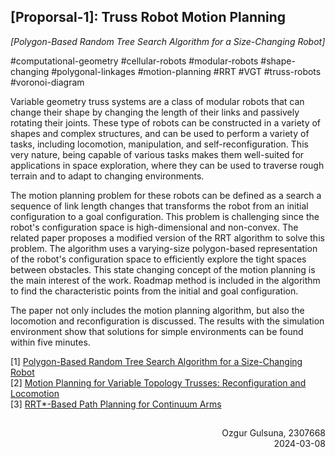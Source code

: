 ## \[Proporsal-1\]: Truss Robot Motion Planning ##
_\[Polygon-Based Random Tree Search Algorithm for a Size-Changing Robot\]_

#computational-geometry #cellular-robots #modular-robots #shape-changing #polygonal-linkages #motion-planning #RRT #VGT #truss-robots #voronoi-diagram

  Variable geometry truss systems are a class of modular robots that can change their shape by changing the length of their links and passively rotating their joints. These type of robots can be constructed in a variety of shapes and complex structures, and can be used to perform a variety of tasks, including locomotion, manipulation, and self-reconfiguration. This very nature, being capable of various tasks makes them well-suited for applications in space exploration, where they can be used to traverse rough terrain and to adapt to changing environments.

  The motion planning problem for these robots can be defined as a search a sequence of link length changes that transforms the robot from an initial configuration to a goal configuration. This problem is challenging since the robot's configuration space is high-dimensional and non-convex. The related paper proposes a modified version of the RRT algorithm to solve this problem. The algorithm uses a varying-size polygon-based representation of the robot's configuration space to efficiently explore the tight spaces between obstacles. This state changing concept of the motion planning is the main interest  of the work. Roadmap method is included in the algorithm to find the characteristic points from the initial and goal configuration.

  The paper not only includes the motion planning algorithm, but also the locomotion and reconfiguration is discussed. The results with the simulation environment show that solutions for simple environments can be found within five minutes.

\[1\] [Polygon-Based Random Tree Search Algorithm for a Size-Changing Robot](https://ieeexplore.ieee.org/document/9477154)  
\[2\] [Motion Planning for Variable Topology Trusses: Reconfiguration and Locomotion](https://ieeexplore.ieee.org/abstract/document/10026546)  
\[3\] [RRT*-Based Path Planning for Continuum Arms](https://ieeexplore.ieee.org/document/9772994) 

## ##
<h7>
<div dir="rtl">Ozgur Gulsuna, 2307668</div>
<div dir="rtl">2024-03-08</div>
</h7>


